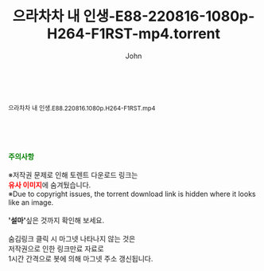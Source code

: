 ﻿---
layout: post
title:  "으라차차 내 인생-E88-220816-1080p-H264-F1RST-mp4.torrent"
author: John
categories: [ 드라마 ]
tags: [  ]
image:  
description: "으라차차 내 인생-E88-220816-1080p-H264-F1RST-mp4 torrent 정보 공유"
toc: true
toc_sticky: true
---

<br>
<div class="view-img">
<a class="view_image" href="http://torrentmobile61.com/bbs/view_image.php?fn=%2Fdata%2Ffile%2Fdrama%2F3735183265_flgnZsWQ_fc134e653168cd444050906df627bd1a65da6361.jpg" target="_blank"><img alt="" class="img-tag" content="http://torrentmobile61.com/data/file/drama/3735183265_flgnZsWQ_fc134e653168cd444050906df627bd1a65da6361.jpg" itemprop="image" src="http://torrentmobile61.com/data/file/drama/thumb-3735183265_flgnZsWQ_fc134e653168cd444050906df627bd1a65da6361_835x2212.jpg"/></a></div><div class="view-content" itemprop="description">
<p><span style="font-size:12px;">으라차차 내 인생.E88.220816.1080p.H264-F1RST.mp4</span> </p> </div>
    
<br><br><br>
<p data-ke-size="size16"><b><span style="color: green;">주의사항</span></b><br /><br />※저작권 문제로 인해 토렌트 다운로드 링크는<br /><b><span style="color: red;">유사 이미지</span></b>에 숨겨뒀습니다.<br />※Due to copyright issues, the torrent download link is hidden where it looks like an image.<br /><br /><b>'설마'</b>싶은 것까지 확인해 보세요.<br /><br />숨김링크 클릭 시 마그넷 나타나지 않는 것은<br />저작권으로 인한 링크만료 자료로<br />1시간 간격으로 봇에 의해 마그넷 주소 갱신됩니다.</p>
